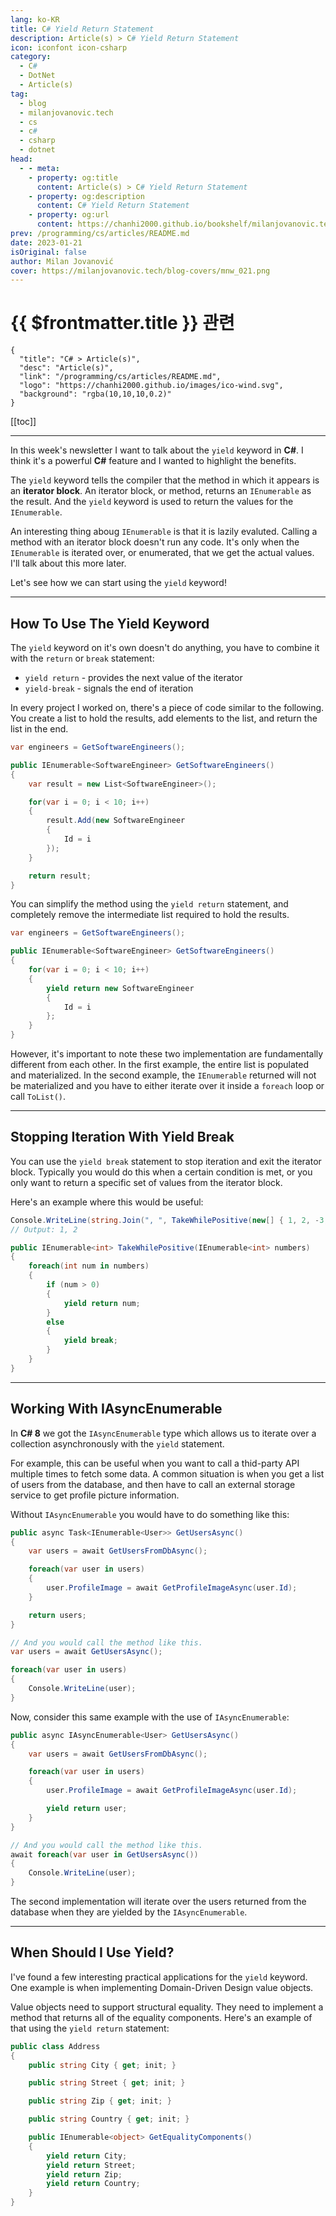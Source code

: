 ```yaml
---
lang: ko-KR
title: C# Yield Return Statement
description: Article(s) > C# Yield Return Statement
icon: iconfont icon-csharp
category: 
  - C#
  - DotNet
  - Article(s)
tag: 
  - blog
  - milanjovanovic.tech
  - cs
  - c#
  - csharp
  - dotnet
head:
  - - meta:
    - property: og:title
      content: Article(s) > C# Yield Return Statement
    - property: og:description
      content: C# Yield Return Statement
    - property: og:url
      content: https://chanhi2000.github.io/bookshelf/milanjovanovic.tech/csharp-yield-return-statement.html
prev: /programming/cs/articles/README.md
date: 2023-01-21
isOriginal: false
author: Milan Jovanović
cover: https://milanjovanovic.tech/blog-covers/mnw_021.png
---
```


# {{ $frontmatter.title }} 관련

```component VPCard
{
  "title": "C# > Article(s)",
  "desc": "Article(s)",
  "link": "/programming/cs/articles/README.md",
  "logo": "https://chanhi2000.github.io/images/ico-wind.svg",
  "background": "rgba(10,10,10,0.2)"
}
```

[[toc]]

---

<SiteInfo
  name="C# Yield Return Statement"
  desc="In this week's newsletter I want to talk about the yield keyword in C#. I think it's a powerful C# feature and I wanted to highlight the benefits. The yield keyword tells the compiler that the method in which it appears is an iterator block. An iterator block, or method, returns an IEnumerable as the result. And the yield keyword is used to return the values for the IEnumerable. An interesting thing aboug IEnumerable is that it is lazily evaluted. Calling a method with an iterator block doesn't run any code. It's only when the IEnumerable is iterated over, or enumerated, that we get the actual values. I'll talk about this more later."
  url="https://milanjovanovic.tech/blog/csharp-yield-return-statement/"
  logo="https://milanjovanovic.tech/profile_favicon.png"
  preview="https://milanjovanovic.tech/blog-covers/mnw_021.png"/>

In this week's newsletter I want to talk about the `yield` keyword in **C#**. I think it's a powerful **C#** feature and I wanted to highlight the benefits.

The `yield` keyword tells the compiler that the method in which it appears is an **iterator block**. An iterator block, or method, returns an `IEnumerable` as the result. And the `yield` keyword is used to return the values for the `IEnumerable`.

An interesting thing aboug `IEnumerable` is that it is lazily evaluted. Calling a method with an iterator block doesn't run any code. It's only when the `IEnumerable` is iterated over, or enumerated, that we get the actual values. I'll talk about this more later.

Let's see how we can start using the `yield` keyword!

---

## How To Use The Yield Keyword

The `yield` keyword on it's own doesn't do anything, you have to combine it with the `return` or `break` statement:

- `yield return` - provides the next value of the iterator
- `yield-break` - signals the end of iteration

In every project I worked on, there's a piece of code similar to the following. You create a list to hold the results, add elements to the list, and return the list in the end.

```cs
var engineers = GetSoftwareEngineers();

public IEnumerable<SoftwareEngineer> GetSoftwareEngineers()
{
    var result = new List<SoftwareEngineer>();

    for(var i = 0; i < 10; i++)
    {
        result.Add(new SoftwareEngineer
        {
            Id = i
        });
    }

    return result;
}
```

You can simplify the method using the `yield return` statement, and completely remove the intermediate list required to hold the results.

```cs
var engineers = GetSoftwareEngineers();

public IEnumerable<SoftwareEngineer> GetSoftwareEngineers()
{
    for(var i = 0; i < 10; i++)
    {
        yield return new SoftwareEngineer
        {
            Id = i
        };
    }
}
```

However, it's important to note these two implementation are fundamentally different from each other. In the first example, the entire list is populated and materialized. In the second example, the `IEnumerable` returned will not be materialized and you have to either iterate over it inside a `foreach` loop or call `ToList()`.

---

## Stopping Iteration With Yield Break

You can use the `yield break` statement to stop iteration and exit the iterator block. Typically you would do this when a certain condition is met, or you only want to return a specific set of values from the iterator block.

Here's an example where this would be useful:

```cs
Console.WriteLine(string.Join(", ", TakeWhilePositive(new[] { 1, 2, -3, 4 })));
// Output: 1, 2

public IEnumerable<int> TakeWhilePositive(IEnumerable<int> numbers)
{
    foreach(int num in numbers)
    {
        if (num > 0)
        {
            yield return num;
        }
        else
        {
            yield break;
        }
    }
}
```

---

## Working With IAsyncEnumerable

In **C# 8** we got the `IAsyncEnumerable` type which allows us to iterate over a collection asynchronously with the `yield` statement.

For example, this can be useful when you want to call a thid-party API multiple times to fetch some data. A common situation is when you get a list of users from the database, and then have to call an external storage service to get profile picture information.

Without `IAsyncEnumerable` you would have to do something like this:

```cs
public async Task<IEnumerable<User>> GetUsersAsync()
{
    var users = await GetUsersFromDbAsync();

    foreach(var user in users)
    {
        user.ProfileImage = await GetProfileImageAsync(user.Id);
    }

    return users;
}

// And you would call the method like this.
var users = await GetUsersAsync();

foreach(var user in users)
{
    Console.WriteLine(user);
}
```

Now, consider this same example with the use of `IAsyncEnumerable`:

```cs
public async IAsyncEnumerable<User> GetUsersAsync()
{
    var users = await GetUsersFromDbAsync();

    foreach(var user in users)
    {
        user.ProfileImage = await GetProfileImageAsync(user.Id);

        yield return user;
    }
}

// And you would call the method like this.
await foreach(var user in GetUsersAsync())
{
    Console.WriteLine(user);
}
```

The second implementation will iterate over the users returned from the database when they are yielded by the `IAsyncEnumerable`.

---

## When Should I Use Yield?

I've found a few interesting practical applications for the `yield` keyword. One example is when implementing Domain-Driven Design value objects.

Value objects need to support structural equality. They need to implement a method that returns all of the equality components. Here's an example of that using the `yield return` statement:

```cs
public class Address
{
    public string City { get; init; }

    public string Street { get; init; }

    public string Zip { get; init; }

    public string Country { get; init; }

    public IEnumerable<object> GetEqualityComponents()
    {
        yield return City;
        yield return Street;
        yield return Zip;
        yield return Country;
    }
}
```

